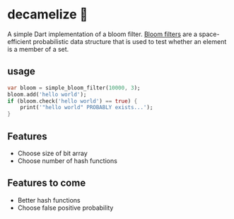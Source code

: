 # decamelize 🎯

A simple Dart implementation of a bloom filter. [Bloom filters](https://en.wikipedia.org/wiki/Bloom_filter) are a space-efficient probabilistic data structure that is used to test whether an element is a member of a set.

## usage

```dart
var bloom = simple_bloom_filter(10000, 3);
bloom.add('hello world');
if (bloom.check('hello world') == true) {
    print('"hello world" PROBABLY exists...');
}
```

## Features

- Choose size of bit array
- Choose number of hash functions

## Features to come

- Better hash functions
- Choose false positive probability